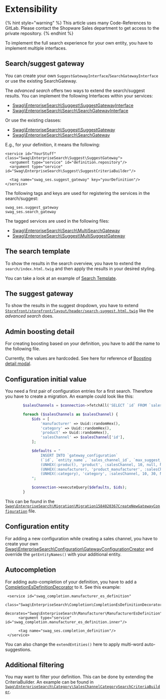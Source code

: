 # Extensibility

<!-- markdown-link-check-disable -->
{% hint style="warning" %}
This article uses many Code-References to GitLab. Please contact the Shopware Sales department to get access to the private repository.
{% endhint %}

To implement the full search experience for your own entity, you have to implement multiple interfaces.

## Search/suggest gateway

You can create your own `SuggestGatewayInterface`/`SearchGatewayInterface` or use the existing SearchGateway.

The *advanced search* offers two ways to extend the search/suggest results. You can implement the following Interfaces within your services:

* [Swag\EnterpriseSearch\Suggest\SuggestGatewayInterface](https://gitlab.com/shopware/shopware/enterprise/swagenterprisesearchplatform/-/blob/release/src/Suggest/SuggestGatewayInterface.php)
* [Swag\EnterpriseSearch\Search\SearchGatewayInterface](https://gitlab.com/shopware/shopware/enterprise/swagenterprisesearchplatform/-/blob/release/src/Search/SearchGatewayInterface.php)

Or use the existing classes:

* [Swag\EnterpriseSearch\Suggest\SuggestGateway](https://gitlab.com/shopware/shopware/enterprise/swagenterprisesearchplatform/-/blob/release/src/Suggest/SuggestGateway.php)
* [Swag\EnterpriseSearch\Search\SearchGateway](https://gitlab.com/shopware/shopware/enterprise/swagenterprisesearchplatform/-/blob/release/src/Search/SearchGateway.php)

E.g., for your definition, it means the following:

```markup
<service id="YourStuff" class="Swag\EnterpriseSearch\Suggest\SuggestGateway">
  <argument type="service" id="definition.repository"/>
  <argument type="service" id="Swag\EnterpriseSearch\Suggest\SuggestCriteriaBuilder"/>

  <tag name="swag_ses.suggest_gateway" key="yourDefinition"/>
</service>
```

The following tags and keys are used for registering the services in the search/suggest:

```text
swag_ses.suggest_gateway
swag_ses.search_gateway
```

The tagged services are used in the following files:

* [Swag\EnterpriseSearch\Search\MultiSearchGateway](https://gitlab.com/shopware/shopware/enterprise/swagenterprisesearchplatform/-/blob/release/src/Search/MultiSearchGateway.php)
* [Swag\EnterpriseSearch\Suggest\MultiSuggestGateway](https://gitlab.com/shopware/shopware/enterprise/swagenterprisesearchplatform/-/blob/release/src/Suggest/MultiSuggestGateway.php)

## The search template

To show the results in the search overview, you have to extend the `search/index.html.twig` and then apply the results in your desired styling.

You can take a look at an example of [Search Template](https://gitlab.com/shopware/shopware/enterprise/swagenterprisesearchplatform/-/tree/release/src/Resources/views/storefront/page/search/index.html.twig).

## The suggest gateway

To show the results in the suggest dropdown, you have to extend [`Storefront/storefront/layout/header/search-suggest.html.twig`](https://gitlab.com/shopware/shopware/enterprise/swagenterprisesearchplatform/-/blob/release/src/Resources/views/storefront/layout/header/search-suggest.html.twig) like the *advanced search* does.

## Admin boosting detail

For creating boosting based on your definition, you have to add the name to the following file.

Currently, the values are hardcoded. See here for reference of [Boosting detail modal](https://gitlab.com/shopware/shopware/enterprise/swagenterprisesearchplatform/-/blob/release/src/Resources/app/administration/src/module/swag-enterprise-search/components/swag-enterprise-search-boosting-detail-modal/swag-enterprise-search-boosting-detail-modal.html.twig#L48).

## Configuration initial value

You need a first pair of configuration entries for a first search. Therefore you have to create a migration. An example could look like this:

```php
        $salesChannels = $connection->fetchAll('SELECT `id` FROM `sales_channel`');

        foreach ($salesChannels as $salesChannel) {
            $ids = [
                'manufacturer' => Uuid::randomHex(),
                'category' => Uuid::randomHex(),
                'product' => Uuid::randomHex(),
                'salesChannel' => $salesChannel['id'],
            ];

            $defaults = "
                INSERT INTO `gateway_configuration`
                (`id`, `entity_name`, `sales_channel_id`, `max_suggest_count`, `max_search_count`, `created_at`) VALUES
                (UNHEX(:product), 'product', :salesChannel, 10, null, NOW()),
                (UNHEX(:manufacturer), 'product_manufacturer', :salesChannel, 10, 30, NOW()),
                (UNHEX(:category), 'category', :salesChannel, 10, 30, NOW())
            ";

            $connection->executeQuery($defaults, $ids);
        }
```

This can be found in the [`Swag\EnterpriseSearch\Migration\Migration1584020367CreateNewGatewayConfiguration`](https://gitlab.com/shopware/shopware/enterprise/swagenterprisesearchplatform/-/blob/release/src/Migration/Migration1584020367CreateNewGatewayConfiguration.php) file.

## Configuration entity

For adding a new configuration while creating a sales channel, you have to create your own [Swag\EnterpriseSearch\Configuration\GatewayConfigurationCreator](https://gitlab.com/shopware/shopware/enterprise/swagenterprisesearchplatform/-/blob/release/src/Configuration/GatewayConfigurationCreator.php) and override the `getEntityNames()` with your additional entity.

## Autocompletion

For adding auto-completion of your definition, you have to add a [CompletionEsDefinitionDecorator](https://gitlab.com/shopware/shopware/enterprise/swagenterprisesearchplatform/-/blob/release/src/Completion/CompletionEsDefinitionDecorator.php) to it. See this example:

```markup
 <service id="swag_completion.manufacturer_es_definition"
          class="Swag\EnterpriseSearch\Completion\CompletionEsDefinitionDecorator"
          decorates="Swag\EnterpriseSearch\Manufacturer\ManufacturerEsDefinition">
      <argument type="service" id="swag_completion.manufacturer_es_definition.inner"/>

      <tag name="swag_ses.completion_definition"/>
 </service>
```

You can also change the `extendEntities()` here to apply multi-word auto-suggestions.

## Additional filtering

You may want to filter your definition. This can be done by extending the CriteriaBuilder. An example can be found in [`Swag\EnterpriseSearch\Category\SalesChannelCategorySearchCriteriaBuilder`](https://gitlab.com/shopware/shopware/enterprise/swagenterprisesearchplatform/-/blob/release/src/Category/SalesChannelCategorySearchCriteriaBuilder.php).

<!-- markdown-link-check-enable -->
